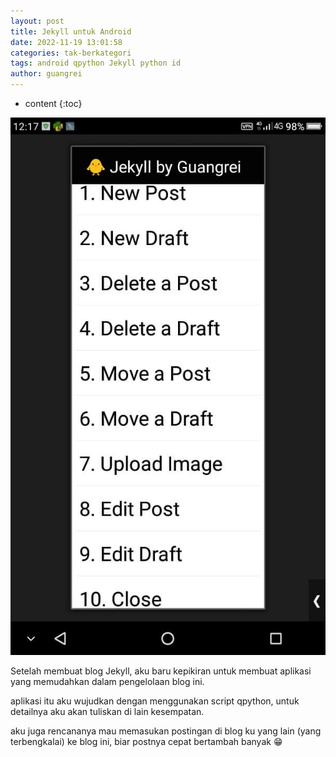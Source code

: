```yaml
---
layout: post
title: Jekyll untuk Android
date: 2022-11-19 13:01:58
categories: tak-berkategori
tags: android qpython Jekyll python id
author: guangrei
---
```


* content
{:toc}

![Screenshot_2022-11-19-12-17-39](/images/2022/11/19/Screenshot_2022-11-19-12-17-39.jpg)

Setelah membuat blog Jekyll, aku baru kepikiran untuk membuat aplikasi yang memudahkan dalam pengelolaan blog ini.

aplikasi itu aku wujudkan dengan menggunakan script qpython, untuk detailnya aku akan tuliskan di lain kesempatan.

aku juga rencananya mau memasukan postingan di blog ku yang lain (yang terbengkalai) ke blog ini, biar postnya cepat bertambah banyak 😁